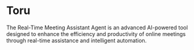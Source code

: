 # Toru
 The Real-Time Meeting Assistant Agent is an advanced AI-powered tool designed to enhance the efficiency  and productivity of online meetings through real-time assistance and intelligent automation.
